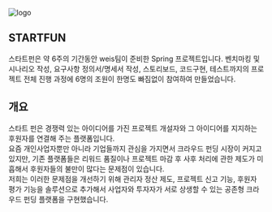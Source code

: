 ![logo](https://user-images.githubusercontent.com/78418562/125244282-1a0b1e80-e32a-11eb-8b68-f86a26cb173e.jpg)

## STARTFUN 
스타트펀은 약 6주의 기간동안 weis팀이 준비한 Spring 프로젝트입니다. 
벤치마킹 및 시나리오 작성, 요구사항 정의서/명세서 작성, 스토리보드, 코드구현, 테스트까지의 
프로젝트 전체 진행 과정에 6명의 조원이 한명도 빠짐없이 참여하여 만들었습니다.

## 개요
스타트 펀은 경쟁력 있는 아이디어를 가진 프로젝트 개설자와 그 아이디어를 지지하는 후원자를 연결해 주는 플랫폼입니다.<br>
요즘 개인사업자뿐만 아니라 기업들까지 관심을 가지면서 크라우드 펀딩 시장이 커지고 있지만,
기존 플랫폼들은 리워드 품질이나 프로젝트 마감 후 사후 처리에 관한 제도가 미흡해서
후원자들의 불만이 많다는 문제점이 있습니다.<br>
저희는 이러한 문제점을 개선하기 위해 관리자 정산 제도, 프로젝트 신고 기능, 후원자 평가 기능을 솔루션으로 추가해서 
사업자와 투자자가 서로 상생할 수 있는 공존형 크라우드 펀딩 플랫폼을 구현했습니다.
